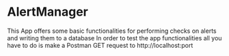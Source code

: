 # AlertManager
This App offers some basic functionalities for performing checks on alerts and writing them to a database
In order to test the app functionalities all you have to do is make a Postman GET request to http://localhost:port 

